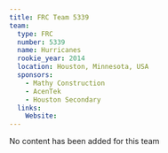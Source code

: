 ```yaml
---
title: FRC Team 5339
team:
  type: FRC
  number: 5339
  name: Hurricanes
  rookie_year: 2014
  location: Houston, Minnesota, USA
  sponsors:
    - Mathy Construction
    - AcenTek
    - Houston Secondary
  links:
    Website: 
---
```

No content has been added for this team